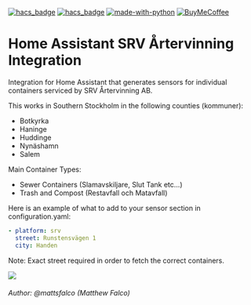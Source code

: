 [![hacs_badge](https://img.shields.io/badge/HACS-Default-41BDF5.svg)](https://github.com/hacs/integration)
[![hacs_badge](https://img.shields.io/badge/HACS-Custom-41BDF5.svg)](https://github.com/hacs/integration)
[![made-with-python](https://img.shields.io/badge/Made%20with-Python-1f425f.svg)](https://www.python.org/)
[![BuyMeCoffee][buymecoffeebedge]][buymecoffee]

# Home Assistant SRV Årtervinning Integration
Integration for Home Assistant that generates sensors for individual containers serviced by SRV Årtervinning AB.

This works in Southern Stockholm in the following counties (kommuner):
 - Botkyrka
 - Haninge
 - Huddinge
 - Nynäshamn
 - Salem

Main Container Types:
 - Sewer Containers (Slamavskiljare, Slut Tank etc...)
 - Trash and Compost (Restavfall och Matavfall)



Here is an example of what to add to your sensor section in configuration.yaml: 
 ```yaml
 - platform: srv
   street: Runstensvägen 1
   city: Handen
 ```

Note: Exact street required in order to fetch the correct containers.

<a href="https://www.buymeacoffee.com/mattsfalco"><img src="https://img.buymeacoffee.com/button-api/?text=Buy me a coffee&emoji=&slug=mattsfalco&button_colour=2e9cb8&font_colour=ffffff&font_family=Poppins&outline_colour=ffffff&coffee_colour=FFDD00" /></a>

###### Author: @mattsfalco (Matthew Falco)

[buymecoffee]: https://www.buymeacoffee.com/mattsfalco
[buymecoffeebedge]: https://camo.githubusercontent.com/cd005dca0ef55d7725912ec03a936d3a7c8de5b5/68747470733a2f2f696d672e736869656c64732e696f2f62616467652f6275792532306d6525323061253230636f666665652d646f6e6174652d79656c6c6f772e737667